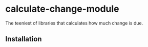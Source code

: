 # calculate-change-module

The teeniest of libraries that calculates how much change is due.

## Installation
